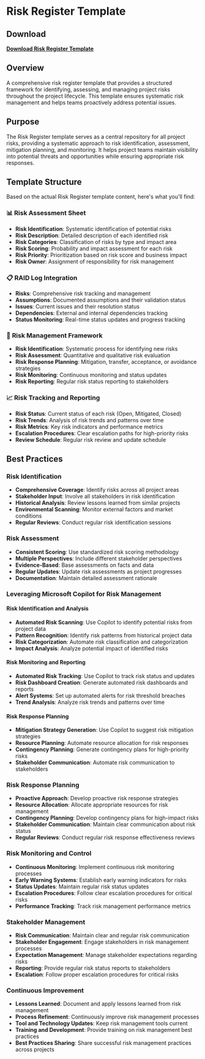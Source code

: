 # Risk Register Template

## Download

**[Download Risk Register Template](https://tinyurl.com/RiskRegg)**

## Overview

A comprehensive risk register template that provides a structured framework for identifying, assessing, and managing project risks throughout the project lifecycle. This template ensures systematic risk management and helps teams proactively address potential issues.

## Purpose

The Risk Register template serves as a central repository for all project risks, providing a systematic approach to risk identification, assessment, mitigation planning, and monitoring. It helps project teams maintain visibility into potential threats and opportunities while ensuring appropriate risk responses.

## Template Structure

Based on the actual Risk Register template content, here's what you'll find:

### 📊 **Risk Assessment Sheet**
- **Risk Identification**: Systematic identification of potential risks
- **Risk Description**: Detailed description of each identified risk
- **Risk Categories**: Classification of risks by type and impact area
- **Risk Scoring**: Probability and impact assessment for each risk
- **Risk Priority**: Prioritization based on risk score and business impact
- **Risk Owner**: Assignment of responsibility for risk management

### 📋 **RAID Log Integration**
- **Risks**: Comprehensive risk tracking and management
- **Assumptions**: Documented assumptions and their validation status
- **Issues**: Current issues and their resolution status
- **Dependencies**: External and internal dependencies tracking
- **Status Monitoring**: Real-time status updates and progress tracking

### 🎯 **Risk Management Framework**
- **Risk Identification**: Systematic process for identifying new risks
- **Risk Assessment**: Quantitative and qualitative risk evaluation
- **Risk Response Planning**: Mitigation, transfer, acceptance, or avoidance strategies
- **Risk Monitoring**: Continuous monitoring and status updates
- **Risk Reporting**: Regular risk status reporting to stakeholders

### 📈 **Risk Tracking and Reporting**
- **Risk Status**: Current status of each risk (Open, Mitigated, Closed)
- **Risk Trends**: Analysis of risk trends and patterns over time
- **Risk Metrics**: Key risk indicators and performance metrics
- **Escalation Procedures**: Clear escalation paths for high-priority risks
- **Review Schedule**: Regular risk review and update schedule

## Best Practices

### **Risk Identification**
- **Comprehensive Coverage**: Identify risks across all project areas
- **Stakeholder Input**: Involve all stakeholders in risk identification
- **Historical Analysis**: Review lessons learned from similar projects
- **Environmental Scanning**: Monitor external factors and market conditions
- **Regular Reviews**: Conduct regular risk identification sessions

### **Risk Assessment**
- **Consistent Scoring**: Use standardized risk scoring methodology
- **Multiple Perspectives**: Include different stakeholder perspectives
- **Evidence-Based**: Base assessments on facts and data
- **Regular Updates**: Update risk assessments as project progresses
- **Documentation**: Maintain detailed assessment rationale

### **Leveraging Microsoft Copilot for Risk Management**

#### **Risk Identification and Analysis**
- **Automated Risk Scanning**: Use Copilot to identify potential risks from project data
- **Pattern Recognition**: Identify risk patterns from historical project data
- **Risk Categorization**: Automate risk classification and categorization
- **Impact Analysis**: Analyze potential impact of identified risks

#### **Risk Monitoring and Reporting**
- **Automated Risk Tracking**: Use Copilot to track risk status and updates
- **Risk Dashboard Creation**: Generate automated risk dashboards and reports
- **Alert Systems**: Set up automated alerts for risk threshold breaches
- **Trend Analysis**: Analyze risk trends and patterns over time

#### **Risk Response Planning**
- **Mitigation Strategy Generation**: Use Copilot to suggest risk mitigation strategies
- **Resource Planning**: Automate resource allocation for risk responses
- **Contingency Planning**: Generate contingency plans for high-priority risks
- **Stakeholder Communication**: Automate risk communication to stakeholders

### **Risk Response Planning**
- **Proactive Approach**: Develop proactive risk response strategies
- **Resource Allocation**: Allocate appropriate resources for risk management
- **Contingency Planning**: Develop contingency plans for high-impact risks
- **Stakeholder Communication**: Maintain clear communication about risk status
- **Regular Reviews**: Conduct regular risk response effectiveness reviews

### **Risk Monitoring and Control**
- **Continuous Monitoring**: Implement continuous risk monitoring processes
- **Early Warning Systems**: Establish early warning indicators for risks
- **Status Updates**: Maintain regular risk status updates
- **Escalation Procedures**: Follow clear escalation procedures for critical risks
- **Performance Tracking**: Track risk management performance metrics

### **Stakeholder Management**
- **Risk Communication**: Maintain clear and regular risk communication
- **Stakeholder Engagement**: Engage stakeholders in risk management processes
- **Expectation Management**: Manage stakeholder expectations regarding risks
- **Reporting**: Provide regular risk status reports to stakeholders
- **Escalation**: Follow proper escalation procedures for critical risks

### **Continuous Improvement**
- **Lessons Learned**: Document and apply lessons learned from risk management
- **Process Refinement**: Continuously improve risk management processes
- **Tool and Technology Updates**: Keep risk management tools current
- **Training and Development**: Provide training on risk management best practices
- **Best Practices Sharing**: Share successful risk management practices across projects
